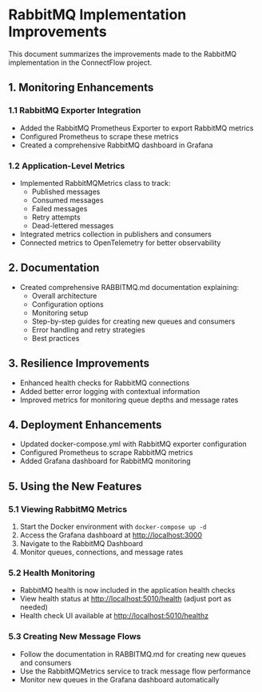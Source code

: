 # RabbitMQ Implementation Improvements

This document summarizes the improvements made to the RabbitMQ implementation in the ConnectFlow project.

## 1. Monitoring Enhancements

### 1.1 RabbitMQ Exporter Integration

- Added the RabbitMQ Prometheus Exporter to export RabbitMQ metrics
- Configured Prometheus to scrape these metrics
- Created a comprehensive RabbitMQ dashboard in Grafana

### 1.2 Application-Level Metrics

- Implemented RabbitMQMetrics class to track:
  - Published messages
  - Consumed messages
  - Failed messages
  - Retry attempts
  - Dead-lettered messages
- Integrated metrics collection in publishers and consumers
- Connected metrics to OpenTelemetry for better observability

## 2. Documentation

- Created comprehensive RABBITMQ.md documentation explaining:
  - Overall architecture
  - Configuration options
  - Monitoring setup
  - Step-by-step guides for creating new queues and consumers
  - Error handling and retry strategies
  - Best practices

## 3. Resilience Improvements

- Enhanced health checks for RabbitMQ connections
- Added better error logging with contextual information
- Improved metrics for monitoring queue depths and message rates

## 4. Deployment Enhancements

- Updated docker-compose.yml with RabbitMQ exporter configuration
- Configured Prometheus to scrape RabbitMQ metrics
- Added Grafana dashboard for RabbitMQ monitoring

## 5. Using the New Features

### 5.1 Viewing RabbitMQ Metrics

1. Start the Docker environment with `docker-compose up -d`
2. Access the Grafana dashboard at [http://localhost:3000](http://localhost:3000)
3. Navigate to the RabbitMQ Dashboard
4. Monitor queues, connections, and message rates

### 5.2 Health Monitoring

- RabbitMQ health is now included in the application health checks
- View health status at [http://localhost:5010/health](http://localhost:5010/health) (adjust port as needed)
- Health check UI available at [http://localhost:5010/healthz](http://localhost:5010/healthz)

### 5.3 Creating New Message Flows

- Follow the documentation in RABBITMQ.md for creating new queues and consumers
- Use the RabbitMQMetrics service to track message flow performance
- Monitor new queues in the Grafana dashboard automatically
